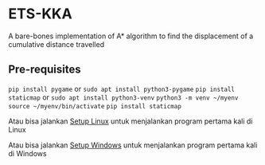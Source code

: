 # ETS-KKA
A bare-bones implementation of A* algorithm to find the displacement of a cumulative distance travelled

## Pre-requisites
`pip install pygame` or `sudo apt install python3-pygame`
`pip install staticmap` or `sudo apt install python3-venv` `python3 -m venv ~/myenv` `source ~/myenv/bin/activate` `pip install staticmap`

Atau bisa jalankan [Setup Linux](/first-time-linux.sh) untuk menjalankan program pertama kali di Linux

Atau bisa jalankan [Setup Windows](./first-time-windows.sh) untuk menjalankan program pertama kali di Windows